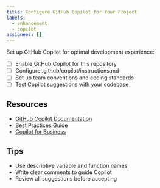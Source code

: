 ```yaml
---
title: Configure GitHub Copilot for Your Project
labels:
  - enhancement
  - copilot
assignees: []
---
```


Set up GitHub Copilot for optimal development experience:

- [ ] Enable GitHub Copilot for this repository
- [ ] Configure .github/copilot/instructions.md
- [ ] Set up team conventions and coding standards
- [ ] Test Copilot suggestions with your codebase

## Resources

- [GitHub Copilot Documentation](https://docs.github.com/en/copilot)
- [Best Practices Guide](https://github.com/features/copilot/plans)
- [Copilot for Business](https://github.com/features/copilot/plans)

## Tips

- Use descriptive variable and function names
- Write clear comments to guide Copilot
- Review all suggestions before accepting